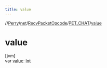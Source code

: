 ```yaml
---
title: value
---
```

//[Perry](../../../../index.html)/[net](../../index.html)/[RecvPacketOpcode](../index.html)/[PET_CHAT](index.html)/[value](value.html)



# value



[jvm]\
var [value](value.html): [Int](https://kotlinlang.org/api/latest/jvm/stdlib/kotlin/-int/index.html)




